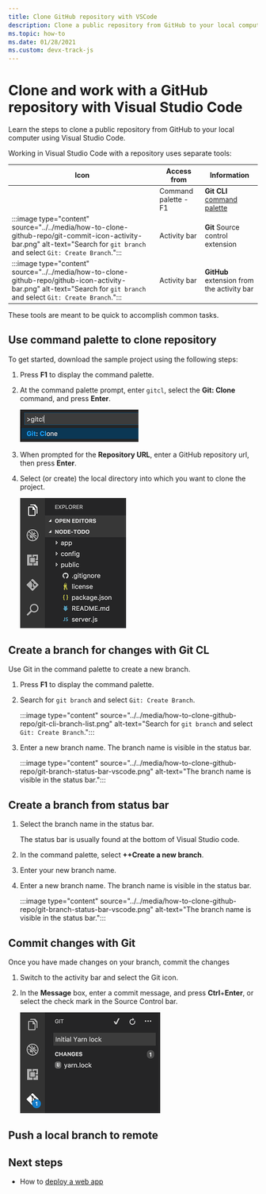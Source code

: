 ```yaml
---
title: Clone GitHub repository with VSCode
description: Clone a public repository from GitHub to your local computer using Visual Studio Code.
ms.topic: how-to
ms.date: 01/28/2021
ms.custom: devx-track-js
---
```


# Clone and work with a GitHub repository with Visual Studio Code

Learn the steps to clone a public repository from GitHub to your local computer using Visual Studio Code.

Working in Visual Studio Code with a repository uses separate tools:

|Icon|Access from|Information|
|--|--|--|
||Command palette - F1| **Git CLI** [command palette](https://code.visualstudio.com/docs/getstarted/userinterface#_command-palette)|
|:::image type="content" source="../../media/how-to-clone-github-repo/git-commit-icon-activity-bar.png" alt-text="Search for `git branch` and select `Git: Create Branch`.":::|Activity bar|**Git** Source control extension|
|:::image type="content" source="../../media/how-to-clone-github-repo/github-icon-activity-bar.png" alt-text="Search for `git branch` and select `Git: Create Branch`.":::|Activity bar|**GitHub** extension from the activity bar|

These tools are meant to be quick to accomplish common tasks. 

## Use command palette to clone repository

To get started, download the sample project using the following steps:

1. Press **F1** to display the command palette.

1. At the command palette prompt, enter `gitcl`, select the **Git: Clone** command, and press **Enter**.

    ![gitcl command in the Visual Studio Code command palette prompt](../../media/node-howto-e2e/visual-studio-code-git-clone.png)

1. When prompted for the **Repository URL**, enter a GitHub repository url, then press **Enter**.

1. Select (or create) the local directory into which you want to clone the project.

    ![Visual Studio Code explorer](../../media/node-howto-e2e/visual-studio-code-explorer.png)

## Create a branch for changes with Git CL

Use Git in the command palette to create a new branch.

1. Press **F1** to display the command palette.
1. Search for `git branch` and select `Git: Create Branch`.

    :::image type="content" source="../../media/how-to-clone-github-repo/git-cli-branch-list.png" alt-text="Search for `git branch` and select `Git: Create Branch`.":::

1. Enter a new branch name. The branch name is visible in the status bar. 

    :::image type="content" source="../../media/how-to-clone-github-repo/git-branch-status-bar-vscode.png" alt-text="The branch name is visible in the status bar.":::

## Create a branch from status bar

1. Select the branch name in the status bar. 

    The status bar is usually found at the bottom of Visual Studio code. 

1. In the command palette, select **++Create a new branch**.
1. Enter your new branch name. 

1. Enter a new branch name. The branch name is visible in the status bar. 

    :::image type="content" source="../../media/how-to-clone-github-repo/git-branch-status-bar-vscode.png" alt-text="The branch name is visible in the status bar.":::

## Commit changes with Git 

Once you have made changes on your branch, commit the changes

1. Switch to the activity bar and select the Git icon.

1. In the **Message** box, enter a commit message, and press **Ctrl**+**Enter**, or select the check mark in the Source Control bar.

    ![Adding the yarn.lock file to Git](../../media/node-howto-e2e/visual-studio-code-add-yarn-lock.png)

## Push a local branch to remote



## Next steps

* How to [deploy a web app](deploy-web-app.md)
